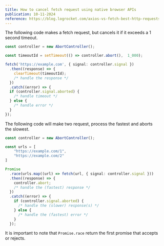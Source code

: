 ```yaml
---
title: How to cancel fetch request using native browser APIs
publication: 10-11-2024
reference: https://blog.logrocket.com/axios-vs-fetch-best-http-requests/#response-timeout
---
```


The following code makes a fetch request, but cancels it if it exceeds a 1 second timeout.

```typescript
const controller = new AbortController();

const timeoutId = setTimeout(() => controller.abort(),  1_000);

fetch('https://example.com', { signal: controller.signal })
  .then((response) => {
    clearTimeout(timeoutId);
    /* handle the response */
  })
  .catch((error) => {
  if (controller.signal.aborted) {
    /* handle timeout */
  } else {
    /* handle error */
  }
});
```

The following code will make two request, process the fastest and aborts the slowest.

```typescript
const controller = new AbortController();

const urls = [
    "https://example.com/1",
    "https://example.com/2"
]

Promise
  .race(urls.map((url) => fetch(url, { signal: controller.signal }))
  .then((response) => {
    controller.abort;
    /* handle the (fastest) response */
  })
  .catch((error) => {
    if (controller.signal.aborted) {
      /* handle the (slower) response(s) */
    } else {
      /* handle the (fastest) error */
    }
  });
```

It is important to note that `Promise.race` return the first promise that accepts or rejects.
